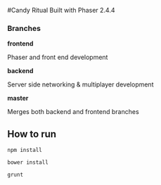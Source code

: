 #Candy Ritual
Built with Phaser 2.4.4

### Branches
**frontend** 

Phaser and front end development

**backend**

Server side networking & multiplayer development 

**master**

Merges both backend and frontend branches

## How to run

```npm install```

```bower install```

``` grunt ```
